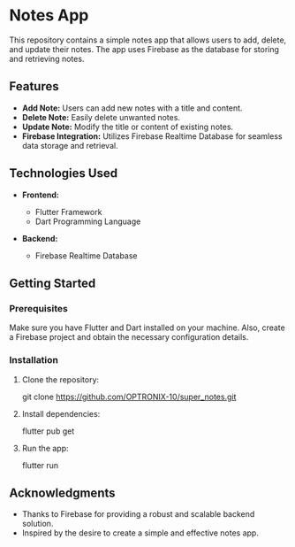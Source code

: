# Notes App

This repository contains a simple notes app that allows users to add, delete, and update their notes. The app uses Firebase as the database for storing and retrieving notes.

## Features

- **Add Note:** Users can add new notes with a title and content.
- **Delete Note:** Easily delete unwanted notes.
- **Update Note:** Modify the title or content of existing notes.
- **Firebase Integration:** Utilizes Firebase Realtime Database for seamless data storage and retrieval.

## Technologies Used

- **Frontend:**
  - Flutter Framework
  - Dart Programming Language

- **Backend:**
  - Firebase Realtime Database

## Getting Started

### Prerequisites

Make sure you have Flutter and Dart installed on your machine. Also, create a Firebase project and obtain the necessary configuration details.

### Installation

1. Clone the repository:

   git clone https://github.com/OPTRONIX-10/super_notes.git

2. Install dependencies:

   flutter pub get

3. Run the app:

   flutter run

## Acknowledgments

- Thanks to Firebase for providing a robust and scalable backend solution.
- Inspired by the desire to create a simple and effective notes app.
